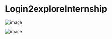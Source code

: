 # Login2exploreInternship


![image](https://user-images.githubusercontent.com/68528688/180197049-41c2986b-d35a-4c3f-92f2-a11eb4b841c7.png)


![image](https://user-images.githubusercontent.com/68528688/180197189-02be1b20-e027-4704-ac61-5d6f790dc002.png)
